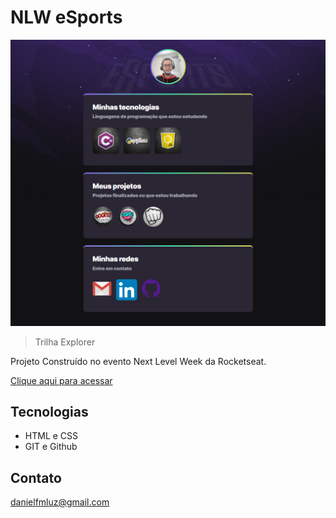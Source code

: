 # NLW eSports

![preview](./.github/preview.png)

> Trilha Explorer

 Projeto Construído no evento Next Level Week  da Rocketseat.

 [Clique aqui para acessar](https://danielfmluz.github.io/Portifolio)

## Tecnologias

- HTML e CSS
- GIT e Github

## Contato

danielfmluz@gmail.com
